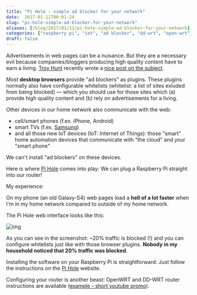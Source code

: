 ```yaml
---
title: "Pi Hole - simple ad blocker for your network"
date:  2017-01-11T00:01:24
slug: "pi-hole-simple-ad-blocker-for-your-network"
aliases: [/blog/2017/01/11/pi-hole-simple-ad-blocker-for-your-network]
categories: ["raspberry pi", "iot", "ad blocker", "dd-wrt", "open-wrt", "pi hole"]
draft: false
---
```


Advertisements in web pages can be a nuisance. But they are a necessary evil because companies/bloggers producing high quality content have to earn a living. [Troy Hunt](https://en.wikipedia.org/wiki/Troy_Hunt) recently wrote a [nice post on the subject](https://www.troyhunt.com/ad-blockers-are-part-of-the-problem/).

Most **desktop browsers** provide "ad blockers" as plugins. These plugins normally also have configurable whitelists (whitelist: a list of sites exluded from being blocked) &#8212; which you should use for those sites which (a) provide high quality content and (b) rely on advertisements for a living.

Other devices in our home network also communicate with the web: 

- cell/smart phones (f.ex. iPhone, Android)
- smart TVs (f.ex. [Samsung](https://www.cnet.com/news/samsungs-warning-our-smart-tvs-record-your-living-room-chatter/))
- and all those new IoT devices (IoT: Internet of Things): those "smart" home automation devices that communicate with "the cloud" and your "smart phone"

We can't install "ad blockers" on these devices.

Here is where [Pi Hole](https://github.com/pi-hole/pi-hole) comes into play: We can plug a Raspberry Pi straight into our router!

My experience: 

On my phone (an old Galaxy-S4) web pages load a **hell of a lot faster** when I'm in my home network compared to outside of my home network. 

The Pi Hole web interface looks like this:


![img](/images/posts/pi-hole/screenshot-pi-hole-25-percent-blocked-requests.png)

As you can see in the screenshot: ~20% traffic is blocked (!) and you can configure whitelists just like with those browser plugins. **Nobody in my household noticed that 20% traffic was blocked**.

Installing the software on your Raspberry Pi is straightforward: Just follow the instructions on the [Pi Hole](https://github.com/pi-hole/pi-hole) website.

Configuring your router is another beast: OpenWRT and DD-WRT router instructions are available ([example - short youtube promo](https://www.youtube.com/watch?v=TzFLJqUeirA)).

